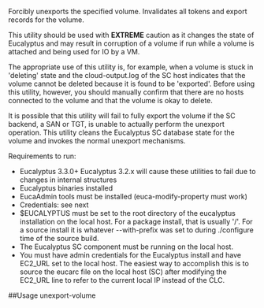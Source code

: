 Forcibly unexports the specified volume. Invalidates all tokens and export records for the volume.

This utility should be used with **EXTREME** caution as it changes the state of Eucalyptus and may result
in corruption of a volume if run while a volume is attached and being used for IO by a VM.

The appropriate use of this utility is, for example, when a volume is stuck in 'deleting' state and the
cloud-output.log of the SC host indicates that the volume cannot be deleted because it is found to be
'exported'. Before using this utility, however, you should manually confirm that there are no hosts
connected to the volume and that the volume is okay to delete.

It is possible that this utility will fail to fully export the volume if the SC backend, a SAN or TGT, is
unable to actually perform the unexport operation. This utility cleans the Eucalyptus SC database state for
the volume and invokes the normal unexport mechanisms.

Requirements to run:
* Eucalyptus 3.3.0+ Eucalyptus 3.2.x will cause these utilities to fail due to changes in internal structures
* Eucalyptus binaries installed
* EucaAdmin tools must be installed (euca-modify-property must work)
* Credentials: see next
* $EUCALYPTUS must be set to the root directory of the eucalyptus installation on the local host. For a package install, that is usually '/'. For a source install it is whatever --with-prefix was set to during ./configure time of the source build.
* The Eucalyptus SC component must be running on the local host.
* You must have admin credentials for the Eucalyptus install and have EC2_URL set to the local host. The easiest way to accomplish this is to source the eucarc file on the local host (SC) after modifying the EC2_URL line to refer to the current local IP instead of the CLC.

##Usage
    unexport-volume <volumeId>

